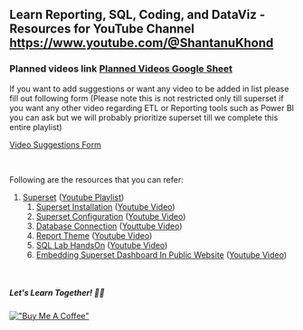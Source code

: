 ﻿## Learn Reporting, SQL, Coding, and DataViz - Resources for YouTube Channel https://www.youtube.com/@ShantanuKhond

### Planned videos link [Planned Videos Google Sheet](https://docs.google.com/spreadsheets/d/1k9TS0UxWWzKnZr_SvLsT_cnZm_UaMDvU2AEjU71DAZs/edit?usp=sharing)

If you want to add suggestions or want any video to be added in list please fill out following form (Please note this is not restricted only till superset if you want any other video regarding ETL or Reporting tools such as Power BI you can ask but we will probably prioritize superset till we complete this entire playlist)

[Video Suggestions Form](https://forms.gle/ubofiGM9YQTuZ6nQ6)


&nbsp;
&nbsp;
&nbsp;

Following are the resources that you can refer:
1.  [Superset](/) ([Youtube Playlist](https://www.youtube.com/playlist?list=PLH1gsHiD7JxiqIz88CGywds8jSMUEMcs6))
    1.  [Superset Installation](Superset/installation/README.md) ([Youtube Video](https://youtu.be/IP14ArymP08?si=oZ7fqrU__25Hg_rq))
    2.  [Superset Configuration](Superset/Configuration/README.md) ([Youtube Video](https://youtu.be/UlvYMNOVZbA))
    3.  [Database Connection](Superset/Database%20Connections/README.md) ([Youttube Video](https://youtu.be/oemEAZWcpf8))
    4.  [Report Theme](Superset/Report%20Theme/README.md) ([Youtube Video](https://youtu.be/tMp-65MyuU8))
    5.  [SQL Lab HandsOn](Superset/World%20Population%20Reporting/README.md) ([Youtube Video](https://youtu.be/NxhJUt_cY30))
    6.  [Embedding Superset Dashboard In Public Website](./Superset/Embedding%20Superset/Public%20Website/README.MD) ([Youtube Video]())


&nbsp;
&nbsp;
&nbsp;
&nbsp;

##### Let's Learn Together! 📖😊


[!["Buy Me A Coffee"](https://www.buymeacoffee.com/assets/img/custom_images/orange_img.png)](https://www.buymeacoffee.com/shantanukhond)
